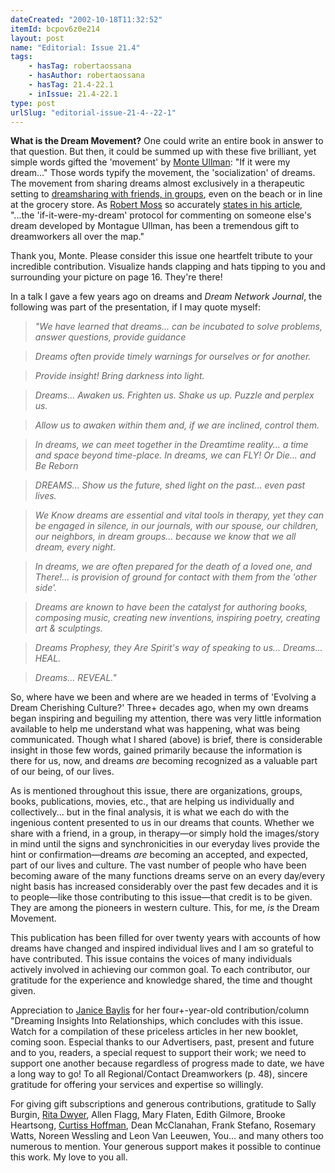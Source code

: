```yaml
---
dateCreated: "2002-10-18T11:32:52"
itemId: bcpov6z0e214
layout: post
name: "Editorial: Issue 21.4"
tags:
    - hasTag: robertaossana
    - hasAuthor: robertaossana
    - hasTag: 21.4-22.1
    - inIssue: 21.4-22.1
type: post
urlSlug: "editorial-issue-21-4--22-1"
---
```


**What is the Dream Movement?** One could write an entire book in answer to that question. But then, it could be summed up with these five brilliant, yet simple words gifted the 'movement' by [Monte Ullman](../@montagueullman): "If it were my dream..." Those words typify the movement, the 'socialization' of dreams. The movement from sharing dreams almost exclusively in a therapeutic setting to [dreamsharing with friends, in groups](../theme~dreamsharing-groups), even on the beach or in line at the grocery store. As [Robert Moss](../@robertmoss) so accurately [states in his article](../bcpov6kheart/dreaming-our-way-to-the-heart-of-the-world), "...the 'if-it-were-my-dream' protocol for commenting on someone else's dream developed by Montague Ullman, has been a tremendous gift to dreamworkers all over the map."

Thank you, Monte. Please consider this issue one heartfelt tribute to your incredible contribution. Visualize hands clapping and hats tipping to you and surrounding your picture on page 16. They're there!

In a talk I gave a few years ago on dreams and _Dream Network Journal_, the following was part of the presentation, if I may quote myself:

> _"We have learned that dreams... can be incubated to solve problems, answer questions, provide guidance_

> _Dreams often provide timely warnings for ourselves or for another._

> _Provide insight! Bring darkness into light._

> _Dreams... Awaken us. Frighten us. Shake us up. Puzzle and perplex us._

> _Allow us to awaken within them and, if we are inclined, control them._

> _In dreams, we can meet together in the Dreamtime reality... a time and space beyond time-place. In dreams, we can FLY! Or Die... and Be Reborn_

> _DREAMS... Show us the future, shed light on the past... even past lives._

> _We Know dreams are essential and vital tools in therapy, yet they can be engaged in silence, in our journals, with our spouse, our children, our neighbors, in dream groups... because we know that we all dream, every night._

> _In dreams, we are often prepared for the death of a loved one, and There!... is provision of ground for contact with them from the 'other side'._

> _Dreams are known to have been the catalyst for authoring books, composing music, creating new inventions, inspiring poetry, creating art & sculptings._

> _Dreams Prophesy, they Are Spirit's way of speaking to us... Dreams... HEAL._

> _Dreams... REVEAL."_

So, where have we been and where are we headed in terms of 'Evolving a Dream Cherishing Culture?' Three+ decades ago, when my own dreams began inspiring and beguiling my attention, there was very little information available to help me understand what was happening, what was being communicated. Though what I shared (above) is brief, there is considerable insight in those few words, gained primarily because the information is there for us, now, and dreams _are_ becoming recognized as a valuable part of our being, of our lives.

As is mentioned throughout this issue, there are organizations, groups, books, publications, movies, etc., that are helping us individually and collectively... but in the final analysis, it is what we each do with the ingenious content presented to us in our dreams that counts. Whether we share with a friend, in a group, in therapy—or simply hold the images/story in mind until the signs and synchronicities in our everyday lives provide the hint or confirmation—dreams _are_ becoming an accepted, and expected, part of our lives and culture. The vast number of people who have been becoming aware of the many functions dreams serve on an every day/every night basis has increased considerably over the past few decades and it is to people—like those contributing to this issue—that credit is to be given. They are among the pioneers in western culture. This, for me, _is_ the Dream Movement.

This publication has been filled for over twenty years with accounts of how dreams have changed and inspired individual lives and I am so grateful to have contributed. This issue contains the voices of many individuals actively involved in achieving our common goal. To each contributor, our gratitude for the experience and knowledge shared, the time and thought given.

Appreciation to [Janice Baylis](../@janicebaylis) for her four+-year-old contribution/column "Dreaming Insights Into Relationships, which concludes with this issue. Watch for a compilation of these priceless articles in her new booklet, coming soon. Especial thanks to our Advertisers, past, present and future and to you, readers, a special request to support their work; we need to support one another because regardless of progress made to date, we have a long way to go! To all Regional/Contact Dreamworkers (p. 48), sincere gratitude for offering your services and expertise so willingly.

For giving gift subscriptions and generous contributions, gratitude to Sally Burgin, [Rita Dwyer](../@ritadwyer), Allen Flagg, Mary Flaten, Edith Gilmore, Brooke Heartsong, [Curtiss Hoffman](../@curtisshoffman), Dean McClanahan, Frank Stefano, Rosemary Watts, Noreen Wessling and Leon Van Leeuwen, You... and many others too numerous to mention. Your generous support makes it possible to continue this work. My love to you all.
